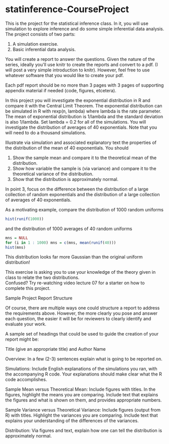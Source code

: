 # statinference-CourseProject

This is the project for the statistical inference class. In it, you will use simulation to explore inference and do some simple inferential data analysis. The project consists of two parts:

1. A simulation exercise.
2. Basic inferential data analysis.

You will create a report to answer the questions. Given the nature of the series, ideally you'll use knitr to create the reports and convert to a pdf. (I will post a very simple introduction to knitr). However, feel free to use whatever software that you would like to create your pdf. 

Each pdf report should be no more than 3 pages with 3 pages of supporting appendix material if needed (code, figures, etcetera). 


In this project you will investigate the exponential distribution in R and compare it with the Central Limit Theorem. The exponential distribution can be simulated in R with rexp(n, lambda) where lambda is the rate parameter. The mean of exponential distribution is 1/lambda and the standard deviation is also 1/lambda. Set lambda = 0.2 for all of the simulations. You will investigate the distribution of averages of 40 exponentials. Note that you will need to do a thousand simulations.

Illustrate via simulation and associated explanatory text the properties of the distribution of the mean of 40 exponentials.  You should

1. Show the sample mean and compare it to the theoretical mean of the distribution.
2. Show how variable the sample is (via variance) and compare it to the theoretical variance of the distribution.
3. Show that the distribution is approximately normal.

In point 3, focus on the difference between the distribution of a large collection of random exponentials and the distribution of a large collection of averages of 40 exponentials. 

As a motivating example, compare the distribution of 1000 random uniforms
```R
hist(runif(1000))
```
and the distribution of 1000 averages of 40 random uniforms

```R
mns = NULL
for (i in 1 : 1000) mns = c(mns, mean(runif(40)))
hist(mns)
```
This distribution looks far more Gaussian than the original uniform distribution!


This exercise is asking you to use your knowledge of the theory given in class to relate the two distributions.  
Confused?  Try re-watching video lecture 07 for a starter on how to complete this project.


Sample Project Report Structure

Of course, there are multiple ways one could structure a report to address the requirements above.  However, the more clearly you pose and answer each question, the easier it will be for reviewers to clearly identify and evaluate your work. 

A sample set of headings that could be used to guide the creation of your report might be:

Title (give an appropriate title) and Author Name

Overview: In a few (2-3) sentences explain what is going to be reported on.

Simulations: Include English explanations of the simulations you ran, with the accompanying R code. Your explanations should make clear what the R code accomplishes.

Sample Mean versus Theoretical Mean: Include figures with titles. In the figures, highlight the means you are comparing. Include text that explains the figures and what is shown on them, and provides appropriate numbers.

Sample Variance versus Theoretical Variance: Include figures (output from R) with titles. Highlight the variances you are comparing. Include text that explains your understanding of the differences of the variances.

Distribution: Via figures and text, explain how one can tell the distribution is approximately normal.